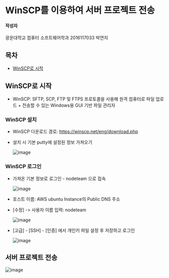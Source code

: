 # WinSCP를 이용하여 서버 프로젝트 전송

#### 작성자

광운대학교 컴퓨터 소프트웨어학과 2016117033 박연지

## 목차

- [WinSCP로 시작](#1)

<a name="1"></a>

## WinSCP로 시작

- WinSCP: SFTP, SCP, FTP 및 FTPS 프로토콜을 사용해 원격 컴퓨터로 파일 업로드 + 전송할 수 있는 Windows용 GUI 기반 파일 관리자

### WinSCP 설치

- WinSCP 다운로드 경로: <https://winscp.net/eng/download.php>

- 설치 시 기본 putty에 설정된 정보 가져오기

  ![image](https://user-images.githubusercontent.com/36066656/55548781-38c3e900-570f-11e9-829e-4304e455c905.png)

### WinSCP 로그인

- 가져온 기본 정보로 로그인 - nodeteam 으로 접속

  ![image](https://user-images.githubusercontent.com/36066656/55549272-6cebd980-5710-11e9-851f-36eb6f7c18f2.png)

- 호스트 이름: AWS ubuntu Instance의 Public DNS 주소

- [수정] -> 사용자 이름 입력: nodeteam

  ![image](https://user-images.githubusercontent.com/36066656/55550053-4d55b080-5712-11e9-924e-8f684d7fd8c3.png)

- [고급] - [SSH] - [인증] 에서 개인키 파일 설정 후 저장하고 로그인

  ![image](https://user-images.githubusercontent.com/36066656/55550290-d53bba80-5712-11e9-9715-a275f5de4924.png)

<a name="2"></a>

## 서버 프로젝트 전송

![image](https://user-images.githubusercontent.com/36066656/55550634-aa9e3180-5713-11e9-87dc-ad3b4e2c025d.png)


